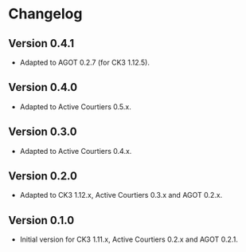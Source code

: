 # Changelog

## Version 0.4.1

* Adapted to AGOT 0.2.7 (for CK3 1.12.5).

## Version 0.4.0

* Adapted to Active Courtiers 0.5.x.

## Version 0.3.0

* Adapted to Active Courtiers 0.4.x.

## Version 0.2.0

* Adapted to CK3 1.12.x, Active Courtiers 0.3.x and AGOT 0.2.x.

## Version 0.1.0

* Initial version for CK3 1.11.x, Active Courtiers 0.2.x and AGOT 0.2.1.
